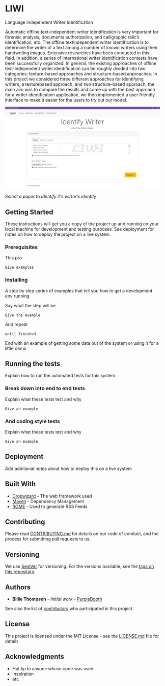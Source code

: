 # LIWI
Language Independent Writer Identification

Automatic offline text-independent writer identification is very important for forensic
analysis, documents authorization, and calligraphic relic’s identification, etc. The offline textindependent
writer identification is to determine the writer of a text among a number of known
writers using their handwriting images. Extensive researches have been conducted in this field. In
addition, a series of international writer identification contests have been successfully organized.
In general, the existing approaches of offline text-independent writer identification can be
roughly divided into two categories: texture-based approaches and structure-based approaches.
In this project we considered three different approaches for identifying writers, a texturebased
approach, and two structure-based approach, the main aim was to compare the results and
come up with the best approach for a writer identification application, we then implemented a user
friendly interface to make it easier for the users to try out our model.


![predict][predict] 

*Select a paper to identify it's wirter's identity*


## Getting Started

These instructions will get you a copy of the project up and running on your local machine for development and testing purposes. See deployment for notes on how to deploy the project on a live system.

### Prerequisites

This pro
```
Give examples
```

### Installing

A step by step series of examples that tell you how to get a development env running

Say what the step will be

```
Give the example
```

And repeat

```
until finished
```

End with an example of getting some data out of the system or using it for a little demo

## Running the tests

Explain how to run the automated tests for this system

### Break down into end to end tests

Explain what these tests test and why

```
Give an example
```

### And coding style tests

Explain what these tests test and why

```
Give an example
```

## Deployment

Add additional notes about how to deploy this on a live system

## Built With

* [Dropwizard](http://www.dropwizard.io/1.0.2/docs/) - The web framework used
* [Maven](https://maven.apache.org/) - Dependency Management
* [ROME](https://rometools.github.io/rome/) - Used to generate RSS Feeds

## Contributing

Please read [CONTRIBUTING.md](https://gist.github.com/PurpleBooth/b24679402957c63ec426) for details on our code of conduct, and the process for submitting pull requests to us.

## Versioning

We use [SemVer](http://semver.org/) for versioning. For the versions available, see the [tags on this repository](https://github.com/your/project/tags). 

## Authors

* **Billie Thompson** - *Initial work* - [PurpleBooth](https://github.com/PurpleBooth)

See also the list of [contributors](https://github.com/your/project/contributors) who participated in this project.

## License

This project is licensed under the MIT License - see the [LICENSE.md](LICENSE.md) file for details

## Acknowledgments

* Hat tip to anyone whose code was used
* Inspiration
* etc



[logo]: https://github.com/Shaalan31/LiwiDesktop/blob/master/readme_images/logo.png "LI Writer Indeitification"

[add_sample]: https://github.com/Shaalan31/LiwiDesktop/blob/master/readme_images/add_sample.png "Add Sample"

[add_writer]: https://github.com/Shaalan31/LiwiDesktop/blob/master/readme_images/add_writer.png "Add Writer"

[home]: https://github.com/Shaalan31/LiwiDesktop/blob/master/readme_images/home.png "Home"

[identify]: https://github.com/Shaalan31/LiwiDesktop/blob/master/readme_images/identify.png "Identify"

[predict]: https://github.com/Shaalan31/LiwiDesktop/blob/master/readme_images/predict.png "predict"

[prediction]: https://github.com/Shaalan31/LiwiDesktop/blob/master/readme_images/prediction.png "prediction"

[sample_done]: https://github.com/Shaalan31/LiwiDesktop/blob/master/readme_images/sample_done.png "sample done"


